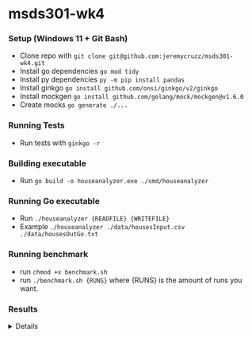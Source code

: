 # msds301-wk4

### Setup (Windows 11 + Git Bash)
- Clone repo with `git clone git@github.com:jeremycruzz/msds301-wk4.git`
- Install go dependencies `go mod tidy`
- Install py dependencies `py -m pip install pandas`
- Install ginkgo `go install github.com/onsi/ginkgo/v2/ginkgo`
- Install mockgen `go install github.com/golang/mock/mockgen@v1.6.0`
- Create mocks `go generate ./...`

### Running Tests
- Run tests with `ginkgo -r`

### Building executable
- Run `go build -o houseanalyzer.exe ./cmd/houseanalyzer`

### Running Go executable
- Run `./houseanalyzer {READFILE} {WRITEFILE}`
- Example `./houseanalyzer ./data/housesInput.csv ./data/housesOutGo.txt`

### Running benchmark
- run `chmod +x benchmark.sh`
- run `./benchmark.sh {RUNS}` where {RUNS} is the amount of runs you want.

### Results

<details> 

-------------------------------------------------------------------
| Language     | Test Run 1 (nanoseconds) | Test Run 2 (nanoseconds) | Test Run 3 (nanoseconds) |
|--------------|---------------------------|---------------------------|---------------------------|
| Go           |        3,730,301,800       |        3,748,057,300       |        3,717,731,200       |
| Python       |        1,755,509,700       |        1,729,278,400       |        1,735,856,500       |
| R            |        3,106,460,900       |        3,110,648,100       |        3,132,068,400       |
-------------------------------------------------------------------


</details>